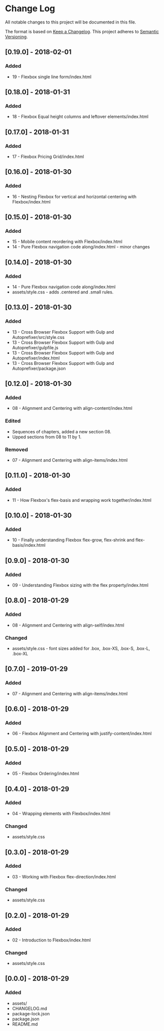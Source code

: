 # Change Log
All notable changes to this project will be documented in this file.

The format is based on [Keep a Changelog](http://keepachangelog.com/).
This project adheres to [Semantic Versioning](http://semver.org/).

## [0.19.0] - 2018-02-01
### Added
- 19 - Flexbox single line form/index.html

## [0.18.0] - 2018-01-31
### Added
- 18 - Flexbox Equal height columns and leftover elements/index.html

## [0.17.0] - 2018-01-31
### Added
- 17 - Flexbox Pricing Grid/index.html

## [0.16.0] - 2018-01-30
### Added
- 16 - Nesting Flexbox for vertical and horizontal centering with Flexbox/index.html

## [0.15.0] - 2018-01-30
### Added
- 15 - Mobile content reordering with Flexbox/index.html
- 14 - Pure Flexbox navigation code along/index.html - minor changes

## [0.14.0] - 2018-01-30
### Added
- 14 - Pure Flexbox navigation code along/index.html
- assets/style.css - adds .centered and .small rules.

## [0.13.0] - 2018-01-30
### Added
- 13 - Cross Browser Flexbox Support with Gulp and Autoprefixer/src/style.css
- 13 - Cross Browser Flexbox Support with Gulp and Autoprefixer/gulpfile.js
- 13 - Cross Browser Flexbox Support with Gulp and Autoprefixer/index.html
- 13 - Cross Browser Flexbox Support with Gulp and Autoprefixer/package.json

## [0.12.0] - 2018-01-30
### Added
- 08 - Alignment and Centering with align-content/index.html

### Edited
- Sequences of chapters, added a new section 08.
- Upped sections from 08 to 11 by 1.

### Removed
- 07 - Alignment and Centering with align-items/index.html

## [0.11.0] - 2018-01-30
### Added
- 11 - How Flexbox's flex-basis and wrapping work together/index.html

## [0.10.0] - 2018-01-30
### Added
- 10 - Finally understanding Flexbox flex-grow, flex-shrink and flex-basis/index.html

## [0.9.0] - 2018-01-30
### Added
- 09 - Understanding Flexbox sizing with the flex property/index.html

## [0.8.0] - 2018-01-29
### Added
- 08 - Alignment and Centering with align-self/index.html

### Changed
- assets/style.css - font sizes added for .box, .box-XS, .box-S, .box-L, .box-XL

## [0.7.0] - 2019-01-29
### Added
- 07 - Alignment and Centering with align-items/index.html

## [0.6.0] - 2018-01-29
### Added
- 06 - Flexbox Alignment and Centering with justify-content/index.html

## [0.5.0] - 2018-01-29
### Added
- 05 - Flexbox Ordering/index.html

## [0.4.0] - 2018-01-29
### Added
- 04 - Wrapping elements with Flexbox/index.html

### Changed
- assets/style.css

## [0.3.0] - 2018-01-29
### Added
- 03 - Working with Flexbox flex-direction/index.html

### Changed
- assets/style.css

## [0.2.0] - 2018-01-29
### Added
- 02 - Introduction to Flexbox/index.html

### Changed
- assets/style.css

## [0.0.0] - 2018-01-29
### Added
- assets/
- CHANGELOG.md
- package-lock.json
- package.json
- README.md
